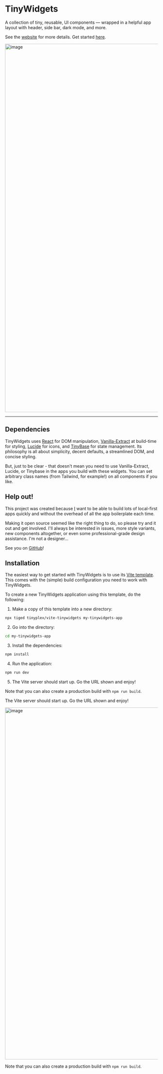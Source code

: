 # TinyWidgets

A collection of tiny, reusable, UI components
— wrapped in a helpful app layout with header, side bar, dark mode, and more.

See the [website](https://tinywidgets.org/) for more details. Get started [here](https://tinywidgets.org/#installation).

<img width="1214" alt="image" src="https://github.com/user-attachments/assets/14da6ca1-86b8-4bfd-8d82-8e103ea2ae37">

---

## Dependencies

TinyWidgets uses [React](https://react.dev/) for DOM manipulation, [Vanilla-Extract](https://vanilla-extract.style/) at build-time for styling, [Lucide](https://lucide.dev/) for icons, and [TinyBase](https://tinybase.org/) for state management. Its philosophy is all about simplicity, decent defaults, a streamlined DOM, and concise styling.

But, just to be clear - that doesn't mean you need to use Vanilla-Extract, Lucide, or Tinybase in the apps you build with these widgets. You can set arbitrary class names (from Tailwind, for example!) on all components if you like.

## Help out!

This project was created because [I](https://github.com/jamesgpearce) want to be able to build lots of local-first apps quickly and without the overhead of all the app boilerplate each time.

Making it open source seemed like the right thing to do, so please try and it out and get involved. I'll always be interested in issues, more style variants, new components altogether, or even some professional-grade design assistance. I'm not a designer...

See you on [GitHub](https://github.com/tinyplex/tinywidgets)!

## Installation

The easiest way to get started with TinyWidgets is to use its [Vite template](https://github.com/tinyplex/vite-tinywidgets/). This comes with the (simple) build configuration you need to work with TinyWidgets.

To create a new TinyWidgets application using this template, do the following:

1. Make a copy of this template into a new directory:

```sh
npx tiged tinyplex/vite-tinywidgets my-tinywidgets-app
```

2. Go into the directory:

```sh
cd my-tinywidgets-app
```

3. Install the dependencies:

```sh
npm install
```

4. Run the application:

```sh
npm run dev
```

5. The Vite server should start up. Go the URL shown and enjoy!

Note that you can also create a production build with `npm run build`.

The Vite server should start up. Go the URL shown and enjoy!

<img width="1160" alt="image" src="https://github.com/user-attachments/assets/073a26dc-4212-4ab0-b5a0-d968ac47342c">

Note that you can also create a production build with `npm run build`.
